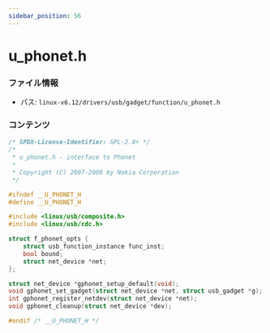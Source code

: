 ```yaml
---
sidebar_position: 56
---
```

# u_phonet.h

### ファイル情報

- パス: `linux-v6.12/drivers/usb/gadget/function/u_phonet.h`

### コンテンツ

```h
/* SPDX-License-Identifier: GPL-2.0+ */
/*
 * u_phonet.h - interface to Phonet
 *
 * Copyright (C) 2007-2008 by Nokia Corporation
 */

#ifndef __U_PHONET_H
#define __U_PHONET_H

#include <linux/usb/composite.h>
#include <linux/usb/cdc.h>

struct f_phonet_opts {
	struct usb_function_instance func_inst;
	bool bound;
	struct net_device *net;
};

struct net_device *gphonet_setup_default(void);
void gphonet_set_gadget(struct net_device *net, struct usb_gadget *g);
int gphonet_register_netdev(struct net_device *net);
void gphonet_cleanup(struct net_device *dev);

#endif /* __U_PHONET_H */

```
